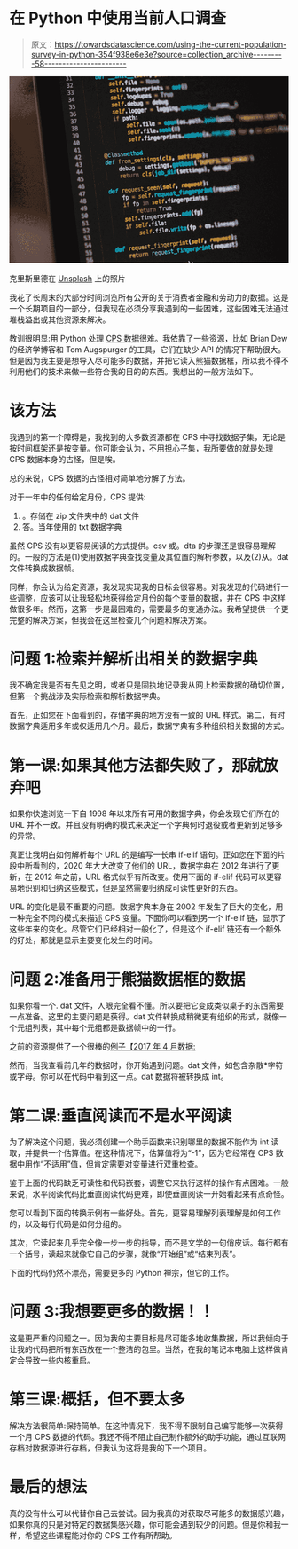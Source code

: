 # 在 Python 中使用当前人口调查

> 原文：<https://towardsdatascience.com/using-the-current-population-survey-in-python-354f938e6e3e?source=collection_archive---------58----------------------->

![](img/8bf46e4e5658499bcb078dcb08a2cb21.png)

克里斯里德在 [Unsplash](https://unsplash.com/) 上的照片

我花了长周末的大部分时间浏览所有公开的关于消费者金融和劳动力的数据。这是一个长期项目的一部分，但我现在必须分享我遇到的一些困难，这些困难无法通过堆栈溢出或其他资源来解决。

教训很明显:用 Python 处理 [CPS 数据](https://www.census.gov/programs-surveys/cps.html)很难。我依靠了一些资源，比如 Brian Dew 的经济学博客和 Tom Augspurger 的工具，它们在缺少 API 的情况下帮助很大。但是因为我主要是想导入尽可能多的数据，并把它读入熊猫数据框，所以我不得不利用他们的技术来做一些符合我的目的的东西。我想出的一般方法如下。

# 该方法

我遇到的第一个障碍是，我找到的大多数资源都在 CPS 中寻找数据子集，无论是按时间框架还是按变量。你可能会认为，不用担心子集，我所要做的就是处理 CPS 数据本身的古怪，但是唉。

总的来说，CPS 数据的古怪相对简单地分解了方法。

对于一年中的任何给定月份，CPS 提供:

1.  。存储在 zip 文件夹中的 dat 文件
2.  答。当年使用的 txt 数据字典

虽然 CPS 没有以更容易阅读的方式提供。csv 或。dta 的步骤还是很容易理解的。一般的方法是(1)使用数据字典查找变量及其位置的解析参数，以及(2)从。dat 文件转换成数据帧。

同样，你会认为给定资源，我发现实现我的目标会很容易。对我发现的代码进行一些调整，应该可以让我轻松地获得给定月份的每个变量的数据，并在 CPS 中这样做很多年。然而，这第一步是最困难的，需要最多的变通办法。我希望提供一个更完整的解决方案，但我会在这里检查几个问题和解决方案。

# 问题 1:检索并解析出相关的数据字典

我不确定我是否有先见之明，或者只是固执地记录我从网上检索数据的确切位置，但第一个挑战涉及实际检索和解析数据字典。

首先，正如您在下面看到的，存储字典的地方没有一致的 URL 样式。第二，有时数据字典适用多年或仅适用几个月。最后，数据字典有多种组织相关数据的方式。

# 第一课:如果其他方法都失败了，那就放弃吧

如果你快速浏览一下自 1998 年以来所有可用的数据字典，你会发现它们所在的 URL 并不一致。并且没有明确的模式来决定一个字典何时退役或者更新到足够多的异常。

真正让我明白如何解析每个 URL 的是编写一长串 if-elif 语句。正如您在下面的片段中所看到的，2020 年大大改变了他们的 URL，数据字典在 2012 年进行了更新，在 2012 年之前，URL 格式似乎有所改变。使用下面的 if-elif 代码可以更容易地识别和归纳这些模式，但是显然需要归纳成可读性更好的东西。

URL 的变化是最不重要的问题。数据字典本身在 2002 年发生了巨大的变化，用一种完全不同的模式来描述 CPS 变量。下面你可以看到另一个 if-elif 链，显示了这些年来的变化。尽管它们已经相对一般化了，但是这个 if-elif 链还有一个额外的好处，那就是显示主要变化发生的时间。

# 问题 2:准备用于熊猫数据框的数据

如果你看一个. dat 文件，人眼完全看不懂。所以要把它变成类似桌子的东西需要一点准备。这里的主要问题是获得。dat 文件转换成稍微更有组织的形式，就像一个元组列表，其中每个元组都是数据帧中的一行。

之前的资源提供了一个很棒的[例子【2017 年 4 月数据:](https://www.bd-econ.com/cps.html)

然而，当我查看前几年的数据时，你开始遇到问题。dat 文件，如包含杂散*字符或字母。你可以在代码中看到这一点。dat 数据将被转换成 int。

# 第二课:垂直阅读而不是水平阅读

为了解决这个问题，我必须创建一个助手函数来识别哪里的数据不能作为 int 读取，并提供一个估算值。在这种情况下，估算值将为“-1”，因为它经常在 CPS 数据中用作“不适用”值，但肯定需要对变量进行双重检查。

鉴于上面的代码缺乏可读性和代码嵌套，调整它来执行这样的操作有点困难。一般来说，水平阅读代码比垂直阅读代码更难，即使垂直阅读一开始看起来有点奇怪。

您可以看到下面的转换示例有一些好处。首先，更容易理解列表理解是如何工作的，以及每行代码是如何分组的。

其次，它读起来几乎完全像一步一步的指导，而不是文学的一句俏皮话。每行都有一个括号，读起来就像它自己的步骤，就像“开始组”或“结束列表”。

下面的代码仍然不漂亮，需要更多的 Python 禅宗，但它的工作。

# 问题 3:我想要更多的数据！！

这是更严重的问题之一。因为我的主要目标是尽可能多地收集数据，所以我倾向于让我的代码把所有东西放在一个整洁的包里。当然，在我的笔记本电脑上这样做肯定会导致一些内核重启。

# 第三课:概括，但不要太多

解决方法很简单:保持简单。在这种情况下，我不得不限制自己编写能够一次获得一个月 CPS 数据的代码。我还不得不阻止自己制作额外的助手功能，通过互联网存档对数据源进行存档，但我认为这将是我的下一个项目。

# 最后的想法

真的没有什么可以代替你自己去尝试。因为我真的对获取尽可能多的数据感兴趣，如果你真的只是对特定的数据集感兴趣，你可能会遇到较少的问题。但是你和我一样，希望这些课程能对你的 CPS 工作有所帮助。